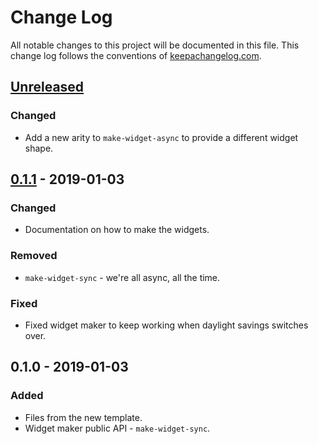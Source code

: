 # Change Log
All notable changes to this project will be documented in this file. This change log follows the conventions of [keepachangelog.com](http://keepachangelog.com/).

## [Unreleased]
### Changed
- Add a new arity to `make-widget-async` to provide a different widget shape.

## [0.1.1] - 2019-01-03
### Changed
- Documentation on how to make the widgets.

### Removed
- `make-widget-sync` - we're all async, all the time.

### Fixed
- Fixed widget maker to keep working when daylight savings switches over.

## 0.1.0 - 2019-01-03
### Added
- Files from the new template.
- Widget maker public API - `make-widget-sync`.

[Unreleased]: https://github.com/your-name/my_manual/compare/0.1.1...HEAD
[0.1.1]: https://github.com/your-name/my_manual/compare/0.1.0...0.1.1
